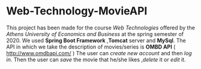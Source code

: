 # Web-Technology-MovieAPI
This project has been made for the course *Web Technologies* offered by the *Athens University of Economics and Business* at the spring semester of 2020.
We used **Spring Boot Framework** ,**Tomcat** server and **MySql**.
The API in which we take the description of movies/series is **OMBD API** ( http://www.omdbapi.com/ )
The user can *create new account* and then *log in*. Then the user can *save* the movie that he/she likes ,*delete* it or *edit* it.

